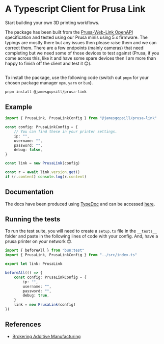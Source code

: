 # A Typescript Client for Prusa Link

Start building your own 3D printing workflows.

The package has been built from the [Prusa-Web-Link OpenAPI](https://github.com/prusa3d/Prusa-Link-Web/blob/master/spec/openapi.yaml) specification and tested using our Prusa minis using 5.x firmware. The typings are mostly there but any issues then please raise them and we can correct them. There are a few endpoints (mainly cameras) that need completing but we need some of those devices to test against (Prusa, if you come across this, like it and have some spare devices then I am more than happy to finish off the client and test it 😊).

##

To install the package, use the following code (switch out `pnpm` for your chosen package manager `npm`, `yarn` or `bun`).

```
pnpm install @jamesgopsill/prusa-link
```

## Example

```typescript
import { PrusaLink, PrusaLinkConfig } from "@jamesgopsill/prusa-link"

const config: PrusaLinkConfig = {
	// You can find these in your printer settings.
	ip: "",
	username: "",
	password: "",
	debug: false,
}

const link = new PrusaLink(config)

const r = await link.version.get()
if (r.content) console.log(r.content)
```

## Documentation

The docs have been produced using [TypeDoc](https://typedoc.org/) and can be accessed [here](https://jamesgopsill.github.io/prusa-link).

## Running the tests

To run the test suite, you will need to create a `setup.ts` file in the `__tests__` folder and paste in the following lines of code with your config. And, have a prusa printer on your network 😊.

```typescript
import { beforeAll } from "bun:test"
import { PrusaLink, PrusaLinkConfig } from "../src/index.ts"

export let link: PrusaLink

beforeAll(() => {
	const config: PrusaLinkConfig = {
		ip: "",
		username: "",
		password: "",
		debug: true,
	}
	link = new PrusaLink(config)
})
```

## References

- [Brokering Additive Manufacturing](https://dmf-lab.co.uk/brokering-additive-manufacturing/)

